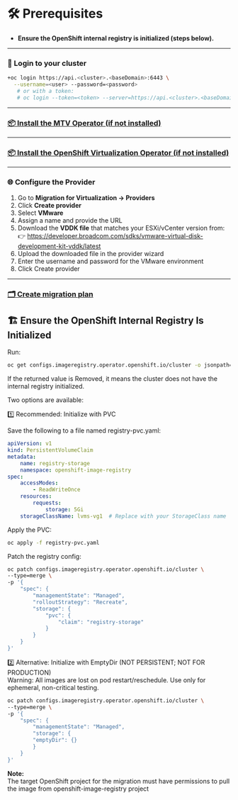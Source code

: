 # 🛠️ Prerequisites

* **Ensure the OpenShift internal registry is initialized (steps below).**

---

### 🔑 Login to your cluster

```bash
+oc login https://api.<cluster>.<baseDomain>:6443 \
  --username=<user> --password=<password>
   # or with a token:
   # oc login --token=<token> --server=https://api.<cluster>.<baseDomain>:6443
```
---

### [📦 Install the MTV Operator (if not installed) ](https://docs.redhat.com/en/documentation/migration_toolkit_for_virtualization/2.0/html/installing_and_using_the_migration_toolkit_for_virtualization/installing-mtv_mtv#installing-the-operator_mtv)

---

### [📦 Install the OpenShift Virtualization Operator (if not installed)](https://docs.redhat.com/en/documentation/red_hat_openshift_service_on_aws/4/html/virtualization/installing#installing-virt-operator_installing-virt)

---

### 🌐 Configure the Provider

1. Go to **Migration for Virtualization → Providers**
2. Click **Create provider**
3. Select **VMware**
4. Assign a name and provide the URL
5. Download the **VDDK file** that matches your ESXi/vCenter version from:  
   👉 https://developer.broadcom.com/sdks/vmware-virtual-disk-development-kit-vddk/latest
6. Upload the downloaded file in the provider wizard
7. Enter the username and password for the VMware environment
8. Click Create provider
---

### [🗂️ Create migration plan](https://docs.redhat.com/en/documentation/migration_toolkit_for_virtualization/2.0/html/installing_and_using_the_migration_toolkit_for_virtualization/migrating-virtual-machines-to-virt_mtv#creating-migration-plan_mtv)


## 🏗️ Ensure the OpenShift Internal Registry Is Initialized

Run:

```bash
oc get configs.imageregistry.operator.openshift.io/cluster -o jsonpath='{.spec.managementState}'
```

If the returned value is Removed, it means the cluster does not have the internal registry initialized.

Two options are available:

1️⃣ Recommended: Initialize with PVC

Save the following to a file named registry-pvc.yaml:

```yaml
apiVersion: v1
kind: PersistentVolumeClaim
metadata:
    name: registry-storage
    namespace: openshift-image-registry
spec:
    accessModes:
        - ReadWriteOnce
    resources:
        requests:
            storage: 5Gi
    storageClassName: lvms-vg1  # Replace with your StorageClass name
```

Apply the PVC:

```bash
oc apply -f registry-pvc.yaml
```

Patch the registry config:

```bash
oc patch configs.imageregistry.operator.openshift.io/cluster \
--type=merge \
-p '{
    "spec": {
        "managementState": "Managed",
        "rolloutStrategy": "Recreate",
        "storage": {
            "pvc": {
                "claim": "registry-storage"
            }
        }
    }
}'
```

2️⃣ Alternative: Initialize with EmptyDir (NOT PERSISTENT; NOT FOR PRODUCTION)  
Warning: All images are lost on pod restart/reschedule. Use only for ephemeral, non-critical testing.

```bash
oc patch configs.imageregistry.operator.openshift.io/cluster \
--type=merge \
-p '{
    "spec": {
        "managementState": "Managed",
        "storage": {
        "emptyDir": {}
        }
    }
}'
```

**Note:**  
The target OpenShift project for the migration must have permissions to pull the image from openshift-image-registry project